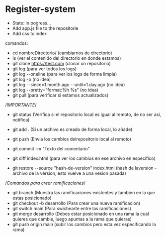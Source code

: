 <h1> Register-system </h1>

- State: in pogress...
- Add app.js file to the repositorie
- Add css to index


comandos:
- cd nombreDirectorio/                                (cambiarnos de directorio)
- ls                                                  (ver el contenido del directorio en donde estamos)
- git clone https://test.com                          (clonar un repositorio)
- git log                                             (para ver todos los logs)
- git log --oneline                                   (para ver los logs de forma limpia)
- git log -p                                          (no idea)
- git log --since=1.month.ago --until=1.day.ago       (no idea)
- git log --pretty="format:%h %s"                     (no idea)
- git pull                                            (para verificar si estamos actualizados)

/*IMPORTANTE*/

- git status                                          (Verifica si el repositorio local es igual al remoto, de no ser asi, notifica)
- git add .                                           (Si un archivo es creado de forma local, lo añade)
- git push                                            (Envia los cambios delrepositorio local al remoto)

- git commit -m "Texto del comentario"
- git diff index.html                                 (para ver los cambios en ese archivo en especifico)
- git restore --source "hash-de-version" index.html   (hash de laversion - archivo de la version, esto vuelve a una vesion pasada)

/*Comandos para crear ramificaciones*/

- git branch                                          (Muestra las ramificaciones existentes y tambien en la que estas posicionado)
- git checkout -b desarrollo                          (Para crear una nueva ramificacion)
- git switch main                                     (Para swichearte entre las ramificaciones)
- git merge desarrollo                                (Debes estar posicionado en una rama la cual quieres que cambie, luego apuntas a la rama que quieras)
- git push origin main                                (subir los cambios pero esta vez especificando la rama)
